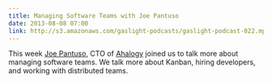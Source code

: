 ```yaml
---
title: Managing Software Teams with Joe Pantuso
date: 2013-08-08 07:00
link: http://s3.amazonaws.com/gaslight-podcasts/gaslight-podcast-022.mp3
---
```


This week [Joe Pantuso](https://twitter.com/jpantuso), CTO of
[Ahalogy](http://www.ahalogy.com/) joined us to talk more about managing
software teams. We talk more about Kanban, hiring developers, and working with
distributed teams.

